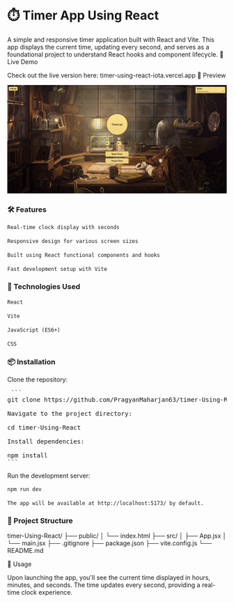 # ⏱️ Timer App Using React

A simple and responsive timer application built with React and Vite. This app displays the current time, updating every second, and serves as a foundational project to understand React hooks and component lifecycle.
🚀 Live Demo

Check out the live version here: timer-using-react-iota.vercel.app
📸 Preview

![App screenshot](screenshot.png)

### 🛠️ Features

    Real-time clock display with seconds

    Responsive design for various screen sizes

    Built using React functional components and hooks

    Fast development setup with Vite

### 🧰 Technologies Used

    React

    Vite

    JavaScript (ES6+)

    CSS

### 📦 Installation

Clone the repository:

<pre> ``` 
git clone https://github.com/PragyanMaharjan63/timer-Using-React.git

Navigate to the project directory:

cd timer-Using-React

Install dependencies:

npm install
``` </pre>

Run the development server:

    npm run dev

    The app will be available at http://localhost:5173/ by default.

### 📁 Project Structure

timer-Using-React/
├── public/
│ └── index.html
├── src/
│ ├── App.jsx
│ └── main.jsx
├── .gitignore
├── package.json
├── vite.config.js
└── README.md

🧪 Usage

Upon launching the app, you'll see the current time displayed in hours, minutes, and seconds. The time updates every second, providing a real-time clock experience.
